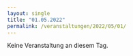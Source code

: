 ```yaml
---
layout: single
title: "01.05.2022"
permalink: /veranstaltungen/2022/05/01/
---
```


Keine Veranstaltung an diesem Tag.
